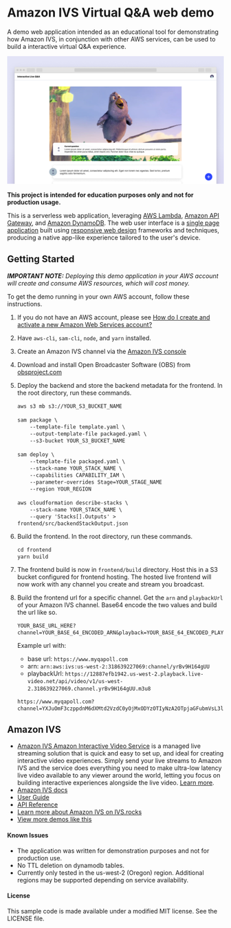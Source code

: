 # Amazon IVS Virtual Q&A web demo
A demo web application intended as an educational tool for demonstrating how Amazon IVS, in conjunction with other AWS services, can be used to build a interactive virtual Q&A experience.

<img src="screenshot.png" alt="A browser window showing a livestream with a list of upvoted questions underneath" />

**This project is intended for education purposes only and not for production usage.**

This is a serverless web application, leveraging [AWS Lambda](https://aws.amazon.com/lambda/), [Amazon API Gateway](https://aws.amazon.com/api-gateway/), and [Amazon DynamoDB](https://aws.amazon.com/dynamodb/). The web user interface is a [single page application](https://en.wikipedia.org/wiki/Single-page_application) built using [responsive web design](https://en.wikipedia.org/wiki/Responsive_web_design) frameworks and techniques, producing a native app-like experience tailored to the user's device.


## Getting Started
***IMPORTANT NOTE:** Deploying this demo application in your AWS account will create and consume AWS resources, which will cost money.*

To get the demo running in your own AWS account, follow these instructions.
1. If you do not have an AWS account, please see [How do I create and activate a new Amazon Web Services account?](https://aws.amazon.com/premiumsupport/knowledge-center/create-and-activate-aws-account/)
2. Have `aws-cli`, `sam-cli`, `node`, and `yarn` installed.
3. Create an Amazon IVS channel via the [Amazon IVS console](https://console.aws.amazon.com/ivs/channels/create)
4. Download and install Open Broadcaster Software (OBS) from [obsproject.com](https://obsproject.com/)
5. Deploy the backend and store the backend metadata for the frontend. In the root directory, run these commands.
	```
	aws s3 mb s3://YOUR_S3_BUCKET_NAME
	
	sam package \
	    --template-file template.yaml \
	    --output-template-file packaged.yaml \
	    --s3-bucket YOUR_S3_BUCKET_NAME
	
	sam deploy \
	    --template-file packaged.yaml \
	    --stack-name YOUR_STACK_NAME \
	    --capabilities CAPABILITY_IAM \
	    --parameter-overrides Stage=YOUR_STAGE_NAME
	    --region YOUR_REGION
	
	aws cloudformation describe-stacks \ 
	    --stack-name YOUR_STACK_NAME \
	    --query 'Stacks[].Outputs' > frontend/src/backendStackOutput.json
	```
6. Build the frontend. In the root directory, run these commands.
	```
	cd frontend
	yarn build
	```
7. The frontend build is now in `frontend/build` directory. Host this in a S3 bucket configured for frontend hosting. The hosted live frontend will now work with any channel you create and stream you broadcast.

8. Build the frontend url for a specific channel. Get the `arn` and `playbackUrl` of your Amazon IVS channel. Base64 encode the two values and build the url like so.
	```
	YOUR_BASE_URL_HERE?channel=YOUR_BASE_64_ENCODED_ARN&playback=YOUR_BASE_64_ENCODED_PLAYBACK_URL
	```
	Example url with:
	* base url: `https://www.myqapoll.com`
	* arn: `arn:aws:ivs:us-west-2:318639227069:channel/yrBv9H164gUU`
	* playbackUrl: `https://12887efb1942.us-west-2.playback.live-video.net/api/video/v1/us-west-2.318639227069.channel.yrBv9H164gUU.m3u8`

	```
	https://www.myqapoll.com?channel=YXJuOmF3czppdnM6dXMtd2VzdC0yOjMxODYzOTIyNzA2OTpjaGFubmVsL3lyQnY5SDE2NGdVVQ==&playback=aHR0cHM6Ly8xMjg4N2VmYjE5NDIudXMtd2VzdC0yLnBsYXliYWNrLmxpdmUtdmlkZW8ubmV0L2FwaS92aWRlby92MS91cy13ZXN0LTIuMzE4NjM5MjI3MDY5LmNoYW5uZWwueXJCdjlIMTY0Z1VVLm0zdTg=
	```

## Amazon IVS
* [Amazon IVS Amazon Interactive Video Service](https://aws.amazon.com/ivs/) is a managed live streaming solution that is quick and easy to set up, and ideal for creating interactive video experiences. Simply send your live streams to Amazon IVS and the service does everything you need to make ultra-low latency live video available to any viewer around the world, letting you focus on building interactive experiences alongside the live video. [Learn more](https://aws.amazon.com/ivs/).
* [Amazon IVS docs](https://docs.aws.amazon.com/ivs/)
* [User Guide](https://docs.aws.amazon.com/ivs/latest/userguide/)
* [API Reference](https://docs.aws.amazon.com/ivs/latest/APIReference/)
* [Learn more about Amazon IVS on IVS.rocks](https://ivs.rocks/)
* [View more demos like this](https://ivs.rocks/examples)

#### Known Issues
* The application was written for demonstration purposes and not for production use.
* No TTL deletion on dynamodb tables.
* Currently only tested in the us-west-2 (Oregon) region. Additional regions may be supported depending on service availability.

#### License
This sample code is made available under a modified MIT license. See the LICENSE file.
